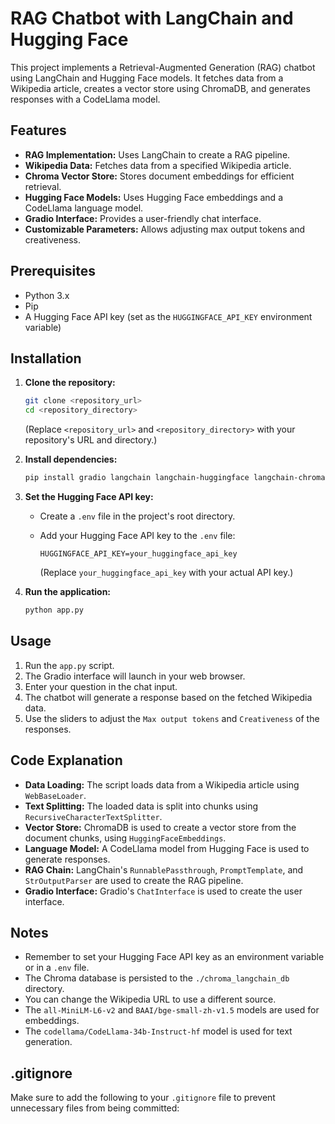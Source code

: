 # RAG Chatbot with LangChain and Hugging Face

This project implements a Retrieval-Augmented Generation (RAG) chatbot using LangChain and Hugging Face models. It fetches data from a Wikipedia article, creates a vector store using ChromaDB, and generates responses with a CodeLlama model.

## Features

* **RAG Implementation:** Uses LangChain to create a RAG pipeline.
* **Wikipedia Data:** Fetches data from a specified Wikipedia article.
* **Chroma Vector Store:** Stores document embeddings for efficient retrieval.
* **Hugging Face Models:** Uses Hugging Face embeddings and a CodeLlama language model.
* **Gradio Interface:** Provides a user-friendly chat interface.
* **Customizable Parameters:** Allows adjusting max output tokens and creativeness.

## Prerequisites

* Python 3.x
* Pip
* A Hugging Face API key (set as the `HUGGINGFACE_API_KEY` environment variable)

## Installation

1.  **Clone the repository:**

    ```bash
    git clone <repository_url>
    cd <repository_directory>
    ```

    (Replace `<repository_url>` and `<repository_directory>` with your repository's URL and directory.)

2.  **Install dependencies:**

    ```bash
    pip install gradio langchain langchain-huggingface langchain-chroma python-dotenv requests sentence-transformers
    ```

3.  **Set the Hugging Face API key:**

    * Create a `.env` file in the project's root directory.
    * Add your Hugging Face API key to the `.env` file:

        ```
        HUGGINGFACE_API_KEY=your_huggingface_api_key
        ```

        (Replace `your_huggingface_api_key` with your actual API key.)

4.  **Run the application:**

    ```bash
    python app.py
    ```

## Usage

1.  Run the `app.py` script.
2.  The Gradio interface will launch in your web browser.
3.  Enter your question in the chat input.
4.  The chatbot will generate a response based on the fetched Wikipedia data.
5.  Use the sliders to adjust the `Max output tokens` and `Creativeness` of the responses.

## Code Explanation

* **Data Loading:** The script loads data from a Wikipedia article using `WebBaseLoader`.
* **Text Splitting:** The loaded data is split into chunks using `RecursiveCharacterTextSplitter`.
* **Vector Store:** ChromaDB is used to create a vector store from the document chunks, using `HuggingFaceEmbeddings`.
* **Language Model:** A CodeLlama model from Hugging Face is used to generate responses.
* **RAG Chain:** LangChain's `RunnablePassthrough`, `PromptTemplate`, and `StrOutputParser` are used to create the RAG pipeline.
* **Gradio Interface:** Gradio's `ChatInterface` is used to create the user interface.

## Notes

* Remember to set your Hugging Face API key as an environment variable or in a `.env` file.
* The Chroma database is persisted to the `./chroma_langchain_db` directory.
* You can change the Wikipedia URL to use a different source.
* The `all-MiniLM-L6-v2` and `BAAI/bge-small-zh-v1.5` models are used for embeddings.
* The `codellama/CodeLlama-34b-Instruct-hf` model is used for text generation.

## .gitignore

Make sure to add the following to your `.gitignore` file to prevent unnecessary files from being committed: